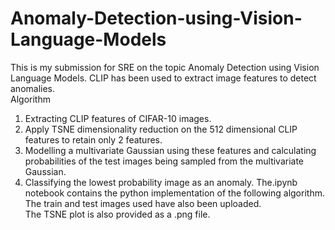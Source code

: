 # Anomaly-Detection-using-Vision-Language-Models
This is my submission for SRE on the topic Anomaly Detection using Vision Language Models. CLIP has been used to extract image features to detect anomalies. \
Algorithm 
1. Extracting CLIP features of CIFAR-10 images.
2. Apply TSNE dimensionality reduction on the 512 dimensional CLIP features to retain only 2 features.
3. Modelling a multivariate Gaussian using these features and calculating probabilities of the test images being sampled from the multivariate Gaussian.
4. Classifying the lowest probability image as an anomaly.
The.ipynb notebook contains the python implementation of the following algorithm. \
The train and test images used have also been uploaded. \
The TSNE plot is also provided as a .png file.
